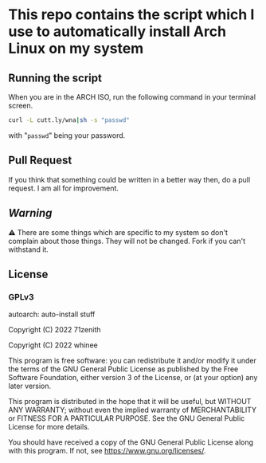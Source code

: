 # This repo contains the script which I use to automatically install Arch Linux on my system

## Running the script

When you are in the ARCH ISO, run the following command in your terminal screen.

```sh
curl -L cutt.ly/wna|sh -s "passwd"
```

with "`passwd`" being your password.

## Pull Request

If you think that something could be written in a better way then, do a pull request. I am all for improvement.

## ***Warning***

⚠️ There are some things which are specific to my system so don't complain about those things. They will not be changed. Fork if you can't withstand it.

## License

### GPLv3

autoarch: auto-install stuff

Copyright (C) 2022 71zenith

Copyright (C) 2022 whinee

This program is free software: you can redistribute it and/or modify
it under the terms of the GNU General Public License as published by
the Free Software Foundation, either version 3 of the License, or
(at your option) any later version.

This program is distributed in the hope that it will be useful,
but WITHOUT ANY WARRANTY; without even the implied warranty of
MERCHANTABILITY or FITNESS FOR A PARTICULAR PURPOSE.  See the
GNU General Public License for more details.

You should have received a copy of the GNU General Public License
along with this program.  If not, see <https://www.gnu.org/licenses/>.
